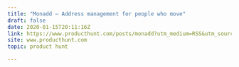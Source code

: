 ```yaml
---
title: "Monadd — Address management for people who move"
draft: false
date: 2020-01-15T20:11:16Z
link: https://www.producthunt.com/posts/monadd?utm_medium=RSS&utm_source=hune
site: www.producthunt.com
topic: product hunt  

---
```

